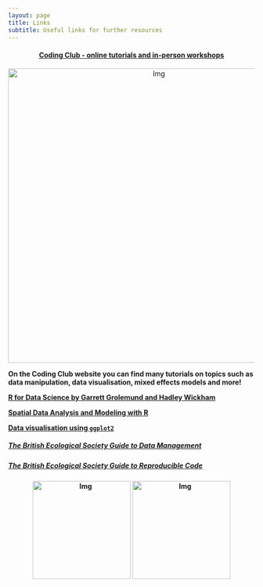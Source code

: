 ```yaml
---
layout: page
title: Links
subtitle: Useful links for further resources
---
```


#### <center><a href="https://ourcodingclub.github.io" target="_blank">Coding Club - online tutorials and in-person workshops</a></center>
<center> <img src="{{ site.baseurl }}/img/cc_tuts.png" alt="Img" style="width: 600px;"/> </center>

__On the Coding Club website you can find many tutorials on topics such as data manipulation, data visualisation, mixed effects models and more!__

<b><a href="http://r4ds.had.co.nz" target="_blank"> R for Data Science by Garrett Grolemund and Hadley Wickham</a><b>

<b><a href="http://rspatial.org" target="_blank">Spatial Data Analysis and Modeling with R</a></b>

<b><a href="http://ggplot2.tidyverse.org" target="_blank">Data visualisation using `ggplot2`</a></b>

##### <b><a href="https://www.britishecologicalsociety.org/wp-content/uploads/Publ_Data-Management-Booklet.pdf" target="_blank"> The British Ecological Society Guide to Data Management</a></b>

##### <b><a href="https://www.britishecologicalsociety.org/wp-content/uploads/2017/12/guide-to-reproducible-code.pdf" target="_blank"> The British Ecological Society Guide to Reproducible Code</a></b>

<center> <img src="{{ site.baseurl }}/img/bes2.png" alt="Img" style="width: 200px;"/> <img src="{{ site.baseurl }}/img/bes1.png" alt="Img" style="width: 200px;"/> </center>
